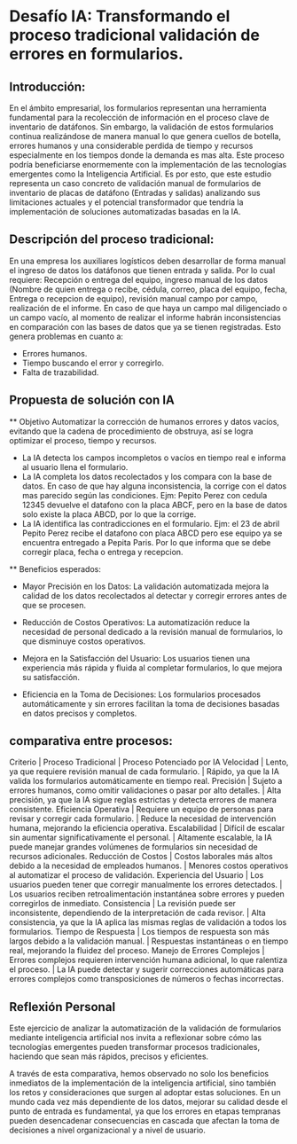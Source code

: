 # Desafío IA: Transformando el proceso tradicional validación de errores en formularios.

## Introducción:

En el ámbito empresarial, los formularios representan una herramienta fundamental para la recolección de información en el proceso clave de inventario de datáfonos. Sin embargo, la validación de estos formularios continua realizándose de manera manual lo que genera cuellos de botella, errores humanos y una considerable perdida de tiempo y recursos especialmente en los tiempos donde la demanda es mas alta. Este proceso podría beneficiarse enormemente con la implementación de las tecnologías emergentes como la Inteligencia Artificial.
Es por esto, que este estudio representa un caso concreto de validación manual de formularios de inventario de placas de datáfono (Entradas y salidas) analizando sus limitaciones actuales y el potencial transformador que tendría la implementación de soluciones automatizadas basadas en la IA.

## Descripción del proceso tradicional:

En una empresa los auxiliares logísticos deben desarrollar de forma manual el ingreso de datos los datáfonos que tienen entrada y salida. 
Por lo cual requiere: Recepción o entrega del equipo, ingreso manual de los datos (Nombre de quien entrega o recibe, cédula, correo, placa del equipo, fecha, Entrega o recepcion de equipo), revisión manual campo por campo, realización de el informe. En caso de que haya un campo mal diligenciado o un campo vacío, al momento de realizar el informe habrán inconsistencias en comparación con las bases de datos que ya se tienen registradas.
Esto genera problemas en cuanto a:
 - Errores humanos.
 - Tiempo buscando el error y corregirlo.
 - Falta de trazabilidad.
 
## Propuesta de solución con IA
** Objetivo
Automatizar la corrección de humanos errores y datos vacíos, evitando que la cadena de procedimiento de obstruya, así se logra optimizar el proceso, tiempo y recursos.
 - La IA detecta los campos incompletos o vacíos en tiempo real e informa al usuario llena el formulario.
 - La IA completa los datos recolectados y los compara con la base de datos. En caso de que hay alguna inconsistencia, la corrige con el datos mas parecido según las condiciones. Ejm: Pepito Perez con cedula 12345 devuelve el datafono con la placa ABCF, pero en la base de datos solo existe la placa  ABCD, por lo que la corrige. 
- La IA identifica las contradicciones en el formulario.
Ejm: el 23 de abril Pepito Perez recibe el datafono con placa ABCD pero ese equipo ya se encuentra entregado a Pepita Paris. Por lo que informa que se debe corregir placa, fecha o entrega y recepcion.

** Beneficios esperados:

- Mayor Precisión en los Datos: La validación automatizada mejora la calidad de los datos recolectados al detectar y corregir errores antes de que se procesen.

- Reducción de Costos Operativos: La automatización reduce la necesidad de personal dedicado a la revisión manual de formularios, lo que disminuye costos operativos.

- Mejora en la Satisfacción del Usuario: Los usuarios tienen una experiencia más rápida y fluida al completar formularios, lo que mejora su satisfacción.

- Eficiencia en la Toma de Decisiones: Los formularios procesados automáticamente y sin errores facilitan la toma de decisiones basadas en datos precisos y completos.

## comparativa entre procesos:
Criterio | Proceso Tradicional | Proceso Potenciado por IA
Velocidad | Lento, ya que requiere revisión manual de cada formulario. | Rápido, ya que la IA valida los formularios automáticamente en tiempo real.
Precisión | Sujeto a errores humanos, como omitir validaciones o pasar por alto detalles. | Alta precisión, ya que la IA sigue reglas estrictas y detecta errores de manera consistente.
Eficiencia Operativa | Requiere un equipo de personas para revisar y corregir cada formulario. | Reduce la necesidad de intervención humana, mejorando la eficiencia operativa.
Escalabilidad | Difícil de escalar sin aumentar significativamente el personal. | Altamente escalable, la IA puede manejar grandes volúmenes de formularios sin necesidad de recursos adicionales.
Reducción de Costos | Costos laborales más altos debido a la necesidad de empleados humanos. | Menores costos operativos al automatizar el proceso de validación.
Experiencia del Usuario | Los usuarios pueden tener que corregir manualmente los errores detectados. | Los usuarios reciben retroalimentación instantánea sobre errores y pueden corregirlos de inmediato.
Consistencia | La revisión puede ser inconsistente, dependiendo de la interpretación de cada revisor. | Alta consistencia, ya que la IA aplica las mismas reglas de validación a todos los formularios.
Tiempo de Respuesta | Los tiempos de respuesta son más largos debido a la validación manual. | Respuestas instantáneas o en tiempo real, mejorando la fluidez del proceso.
Manejo de Errores Complejos | Errores complejos requieren intervención humana adicional, lo que ralentiza el proceso. | La IA puede detectar y sugerir correcciones automáticas para errores complejos como transposiciones de números o fechas incorrectas.

## Reflexión Personal
Este ejercicio de analizar la automatización de la validación de formularios mediante inteligencia artificial nos invita a reflexionar sobre cómo las tecnologías emergentes pueden transformar procesos tradicionales, haciendo que sean más rápidos, precisos y eficientes.

A través de esta comparativa, hemos observado no solo los beneficios inmediatos de la implementación de la inteligencia artificial, sino también los retos y consideraciones que surgen al adoptar estas soluciones. En un mundo cada vez más dependiente de los datos, mejorar su calidad desde el punto de entrada es fundamental, ya que los errores en etapas tempranas pueden desencadenar consecuencias en cascada que afectan la toma de decisiones a nivel organizacional y a nivel de usuario.